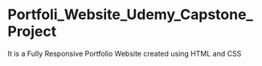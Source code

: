 # Portfoli_Website_Udemy_Capstone_Project
It is a Fully Responsive Portfolio Website created using HTML and CSS
